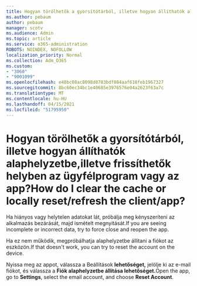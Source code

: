 ```yaml
---
title: Hogyan törölhetők a gyorsítótárból, illetve hogyan állíthatók alaphelyzetbe,illetve frissíthetők helyben az ügyfélprogram vagy az app?
ms.author: pebaum
author: pebaum
manager: scotv
ms.audience: Admin
ms.topic: article
ms.service: o365-administration
ROBOTS: NOINDEX, NOFOLLOW
localization_priority: Normal
ms.collection: Adm_O365
ms.custom:
- "3060"
- "9001099"
ms.openlocfilehash: e48bc08ac8098d8783bdf884aaf618feb1967327
ms.sourcegitcommit: 8bc60ec34bc1e40685e3976576e04a2623f63a7c
ms.translationtype: MT
ms.contentlocale: hu-HU
ms.lasthandoff: 04/15/2021
ms.locfileid: "51795950"
---
```

# <a name="how-do-i-clear-the-cache-or-locally-resetrefresh-the-clientapp"></a><span data-ttu-id="7a0bf-102">Hogyan törölhetők a gyorsítótárból, illetve hogyan állíthatók alaphelyzetbe,illetve frissíthetők helyben az ügyfélprogram vagy az app?</span><span class="sxs-lookup"><span data-stu-id="7a0bf-102">How do I clear the cache or locally reset/refresh the client/app?</span></span>

<span data-ttu-id="7a0bf-103">Ha hiányos vagy helytelen adatokat lát, próbálja meg kényszeríteni az alkalmazás bezárását, majd ismételt megnyitását.</span><span class="sxs-lookup"><span data-stu-id="7a0bf-103">If you are seeing incomplete or incorrect data, try to force close and reopen the app.</span></span>  

<span data-ttu-id="7a0bf-104">Ha ez nem működik, megpróbálhatja alaphelyzetbe állítani a fiókot az eszközön.</span><span class="sxs-lookup"><span data-stu-id="7a0bf-104">If that doesn't work, you can try to reset the account on the device.</span></span>
 
<span data-ttu-id="7a0bf-105">Nyissa meg az appot, válassza a Beállítások **lehetőséget,** jelölje ki az e-mail fiókot, és válassza a **Fiók alaphelyzetbe állítása lehetőséget.**</span><span class="sxs-lookup"><span data-stu-id="7a0bf-105">Open the app, go to **Settings**, select the email account, and choose **Reset Account**.</span></span>